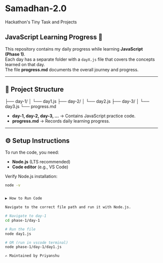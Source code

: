 # Samadhan-2.0  
Hackathon's Tiny Task and Projects  

## JavaScript Learning Progress 🚀  
This repository contains my daily progress while learning **JavaScript (Phase 1)**.  
Each day has a separate folder with a `dayX.js` file that covers the concepts learned on that day.  
The file **progress.md** documents the overall journey and progress.  

---

## 📂 Project Structure  

├── day-1/
│ └── day1.js
├── day-2/
│ └── day2.js
├── day-3/
│ └── day3.js
└── progress.md


- **day-1, day-2, day-3, ...** → Contains JavaScript practice code.  
- **progress.md** → Records daily learning progress.  

---

## ⚙️ Setup Instructions  

To run the code, you need:  
- **Node.js** (LTS recommended)  
- **Code editor** (e.g., VS Code)  

Verify Node.js installation:  

```bash
node -v


▶️ How to Run Code

Navigate to the correct file path and run it with Node.js.

# Navigate to day-1
cd phase-1/day-1

# Run the file
node day1.js

# OR (run in vscode terminal)
node phase-1/day-1/day1.js

✍️ Maintained by Priyanshu
